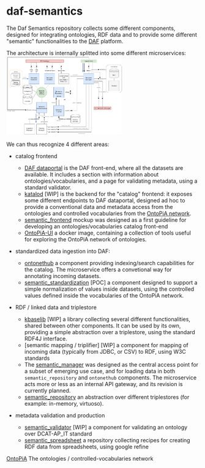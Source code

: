 
daf-semantics
====================

The Daf Semantics repository collects some different components, designed for integrating ontologies, RDF data and to provide some different "semantic" functionalities to the [DAF](https://github.com/italia/daf) platform.

The architecture is internally splitted into some different microservices:
<img src="./docs/semantic_manager-v4.png" alt="semantic_manager" width="60%" height="auto">

We can thus recognize 4 different areas:

+ catalog frontend
	- [DAF dataportal](https://github.com/italia/daf-dataportal) is the DAF front-end, where all the datasets are available. It includes a section with information about ontologies/vocabularies, and a page for validating metadata, using a standard validator.
	- [katalod](http://10.121.172.7:10080/public-od/daf/katalod.git) [WIP] is the backend for the "catalog" frontend: it exposes some different endpoints to DAF dataportal, designed ad hoc to provide a conventional data and metadata access from the ontologies and controlled vocabularies from the [OntoPiA network](https://github.com/italia/daf-ontologie-vocabolari-controllati).
	- [semantic_frontend](https://github.com/seralf/daf-semantics/tree/master/semantic_frontend) mockup was designed as a first guideline for developing an ontologies/vocabularies catalog front-end
	- [OntoPiA-UI](https://github.com/anuzzolese/OntoPiA-UI)
a docker image, containing a collection of tools useful for exploring the OntoPiA network of ontologies.


+ standardized data ingestion into DAF:
	+ [ontonethub](https://github.com/teamdigitale/ontonethub)
	a component providing indexing/search capabilities for the catalog. The microservice offers a convetional way for annotating incoming datasets.
	+ [semantic_standardization](https://github.com/seralf/daf-semantics/tree/master/semantic_standardization) [POC]
	a component designed to support a simple normalization of values inside datasets, using the controlled values defined inside the vocabularies of the OntoPiA network.


+ RDF / linked data and triplestore
	+ [kbaselib](http://10.121.172.7:10080/public-od/daf/kbaselib.git) [WIP]
	a library collecting several different functionalities, shared between other components. It can be used by its own, providing a simple abstraction over a triplestore, using the standard RDF4J interface.
	+ [semantic mapping / triplifier] [WIP]
	a component for mapping of incoming data (typically from JDBC, or CSV) to RDF, using W3C standards
	+ The [semantic_manager](https://github.com/seralf/daf-semantics/tree/master/semantic_manager) was designed as the central access point for a subset of emerging use case, and for loading data in both `semantic_repository` and `ontonethub` components. The microservice acts more or less as an internal API gateway, and its revision is currently planned.
	+ [semantic_repository](https://github.com/seralf/daf-semantics/tree/master/semantic_repository)
an abstraction over different triplestores (for example: in-memory, virtuoso).

+ metadata validation and production
	+ [semantic_validator](https://github.com/seralf/daf-semantics/tree/master/semantic_validator) [WIP]
	a component for validating an ontology over DCAT-AP_IT standard
	+ [semantic_spreadsheet](https://github.com/seralf/daf-semantics/tree/master/semantic_spreadsheet)
	a repository collecting recipes for creating RDF data from spreadsheets, using google refine


[OntoPiA](https://github.com/italia/daf-ontologie-vocabolari-controllati)
The ontologies / controlled-vocabularies network
